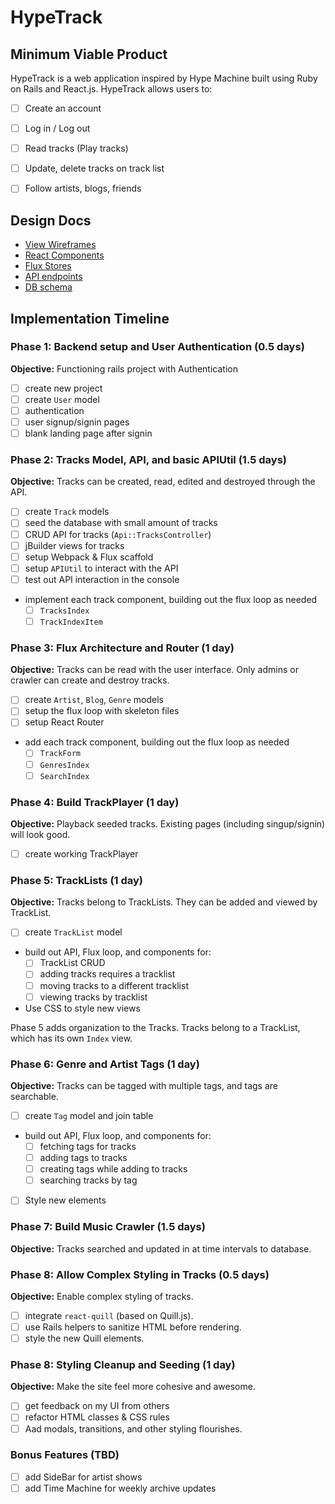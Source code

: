 # HypeTrack

## Minimum Viable Product

HypeTrack is a web application inspired by Hype Machine built using Ruby on Rails and React.js. HypeTrack allows users to:

- [ ] Create an account
- [ ] Log in / Log out
- [ ] Read tracks (Play tracks)
- [ ] Update, delete tracks on track list
- [ ] Follow artists, blogs, friends


## Design Docs
* [View Wireframes][views]
* [React Components][components]
* [Flux Stores][stores]
* [API endpoints][api-endpoints]
* [DB schema][schema]

[views]: ./docs/views.md
[components]: ./docs/components.md
[stores]: ./docs/stores.md
[api-endpoints]: ./docs/api-endpoints.md
[schema]: ./docs/schema.md

## Implementation Timeline

### Phase 1: Backend setup and User Authentication (0.5 days)

**Objective:** Functioning rails project with Authentication

- [ ] create new project
- [ ] create `User` model
- [ ] authentication
- [ ] user signup/signin pages
- [ ] blank landing page after signin

### Phase 2: Tracks Model, API, and basic APIUtil (1.5 days)

**Objective:** Tracks can be created, read, edited and destroyed through
the API.

- [ ] create `Track` models
- [ ] seed the database with small amount of tracks
- [ ] CRUD API for tracks (`Api::TracksController`)
- [ ] jBuilder views for tracks
- [ ] setup Webpack & Flux scaffold
- [ ] setup `APIUtil` to interact with the API
- [ ] test out API interaction in the console
- implement each track component, building out the flux loop as needed
  - [ ] `TracksIndex`
  - [ ] `TrackIndexItem`

### Phase 3: Flux Architecture and Router (1 day)

**Objective:** Tracks can be read with the user interface. Only admins or crawler can create and destroy tracks.
- [ ] create `Artist`, `Blog`, `Genre` models
- [ ] setup the flux loop with skeleton files
- [ ] setup React Router
- add each track component, building out the flux loop as needed
  - [ ] `TrackForm`
  - [ ] `GenresIndex`
  - [ ] `SearchIndex`

### Phase 4: Build TrackPlayer (1 day)

**Objective:** Playback seeded tracks. Existing pages (including singup/signin) will look good.

- [ ] create working TrackPlayer

### Phase 5: TrackLists (1 day)

**Objective:** Tracks belong to TrackLists. They can be added and viewed by TrackList.

- [ ] create `TrackList` model
- build out API, Flux loop, and components for:
  - [ ] TrackList CRUD
  - [ ] adding tracks requires a tracklist
  - [ ] moving tracks to a different tracklist
  - [ ] viewing tracks by tracklist
- Use CSS to style new views

Phase 5 adds organization to the Tracks. Tracks belong to a TrackList,
which has its own `Index` view.

### Phase 6: Genre and Artist Tags (1 day)

**Objective:** Tracks can be tagged with multiple tags, and tags are searchable.

- [ ] create `Tag` model and join table
- build out API, Flux loop, and components for:
  - [ ] fetching tags for tracks
  - [ ] adding tags to tracks
  - [ ] creating tags while adding to tracks
  - [ ] searching tracks by tag
- [ ] Style new elements

### Phase 7: Build Music Crawler (1.5 days)

**Objective:** Tracks searched and updated in at time intervals to database.

### Phase 8: Allow Complex Styling in Tracks (0.5 days)

**Objective:** Enable complex styling of tracks.

- [ ] integrate `react-quill` (based on Quill.js).
- [ ] use Rails helpers to sanitize HTML before rendering.
- [ ] style the new Quill elements.

### Phase 8: Styling Cleanup and Seeding (1 day)

**Objective:** Make the site feel more cohesive and awesome.

- [ ] get feedback on my UI from others
- [ ] refactor HTML classes & CSS rules
- [ ] Aad modals, transitions, and other styling flourishes.

### Bonus Features (TBD)
- [ ] add SideBar for artist shows
- [ ] add Time Machine for weekly archive updates

[phase-one]: ./docs/phases/phase1.md
[phase-two]: ./docs/phases/phase2.md
[phase-three]: ./docs/phases/phase3.md
[phase-four]: ./docs/phases/phase4.md
[phase-five]: ./docs/phases/phase5.md
